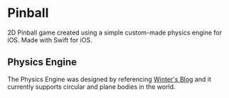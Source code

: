 # Pinball

2D Pinball game created using a simple custom-made physics engine for iOS. Made with Swift for iOS.

## Physics Engine

The Physics Engine was designed by referencing [Winter's Blog](https://blog.winter.dev/2020/designing-a-physics-engine/) and it currently supports circular and plane bodies in the world. 
